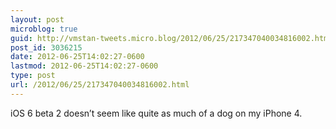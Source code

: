 ```yaml
---
layout: post
microblog: true
guid: http://vmstan-tweets.micro.blog/2012/06/25/217347040034816002.html
post_id: 3036215
date: 2012-06-25T14:02:27-0600
lastmod: 2012-06-25T14:02:27-0600
type: post
url: /2012/06/25/217347040034816002.html
---
```

iOS 6 beta 2 doesn’t seem like quite as much of a dog on my iPhone 4.
